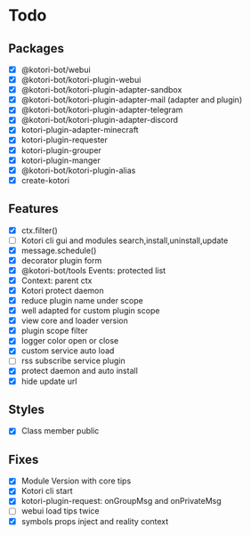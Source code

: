 # Todo

## Packages

- [x] @kotori-bot/webui
- [x] @kotori-bot/kotori-plugin-webui
- [x] @kotori-bot/kotori-plugin-adapter-sandbox
- [X] @kotori-bot/kotori-plugin-adapter-mail (adapter and plugin)
- [x] @kotori-bot/kotori-plugin-adapter-telegram
- [x] @kotori-bot/kotori-plugin-adapter-discord
- [x] kotori-plugin-adapter-minecraft
- [x] kotori-plugin-requester
- [x] kotori-plugin-grouper
- [x] kotori-plugin-manger
- [x] @kotori-bot/kotori-plugin-alias
- [x] create-kotori

## Features

- [x] ctx.filter()
- [ ] Kotori cli gui and modules search,install,uninstall,update
- [x] message.schedule()
- [x] decorator plugin form
- [x] @kotori-bot/tools Events: protected list
- [x] Context: parent ctx
- [x] Kotori protect daemon
- [x] reduce plugin name under scope
- [x] well adapted for custom plugin scope
- [x] view core and loader version
- [x] plugin scope filter
- [x] logger color open or close
- [x] custom service auto load
- [ ] rss subscribe service plugin
- [x] protect daemon and auto install
- [x] hide update url

## Styles

- [x] Class member public

## Fixes

- [x] Module Version with core tips
- [x] Kotori cli start
- [x] kotori-plugin-request: onGroupMsg and onPrivateMsg
- [ ] webui load tips twice
- [x] symbols props inject and reality context
